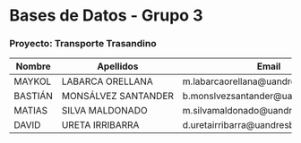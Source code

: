 # Bases de Datos - Grupo 3
### Proyecto: Transporte Trasandino

<table>
    <thead>
        <tr>
            <th>Nombre</th>
            <th>Apellidos</th>
            <th>Email</th>
            <th>Grupo</th>
            <th>Proyecto</th>
        </tr>
    </thead>
    <tbody>
        <tr>
            <td>MAYKOL</td>
            <td>LABARCA&nbsp;ORELLANA</td>
            <td>m.labarcaorellana@uandresbello.edu</td>
            <td>3</td>
            <td>6</td>
        </tr>
        <tr>
            <td>BASTIÁN</td>
            <td>MONSÁLVEZ&nbsp;SANTANDER</td>
            <td>b.monslvezsantander@uandresbello.edu</td>
            <td>3</td>
            <td>6</td>
        </tr>
        <tr>
            <td>MATIAS</td>
            <td>SILVA&nbsp;MALDONADO</td>
            <td>m.silvamaldonado@uandresbello.edu</td>
            <td>3</td>
            <td>6</td>
        </tr>
        <tr>
            <td>DAVID</td>
            <td>URETA&nbsp;IRRIBARRA</td>
            <td>d.uretairribarra@uandresbello.edu</td>
            <td>3</td>
            <td>6</td>
        </tr>
    </tbody>
</table>
